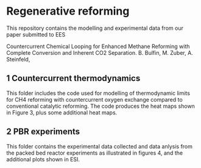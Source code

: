 # Regenerative reforming
This repository contains the modelling and experimental data from our paper submitted to EES

Countercurrent Chemical Looping for Enhanced Methane Reforming with Complete Conversion and Inherent CO2 Separation.
B. Bulfin, M. Zuber, A. Steinfeld,



## 1 Countercurrent thermodynamics
This folder includes the code used for modelling of thermodynamic limits for CH4 reforming with countercurrent oxygen exchange compared to conventional catalytic reforming. The code produces the heat maps shown in Figure 3, plus some additional heat maps.

## 2 PBR experiments
This folder contains the experimental data collected and data anlysis from the packed bed reactor experiments as illustrated in figures 4, and the additional plots shown in ESI.

